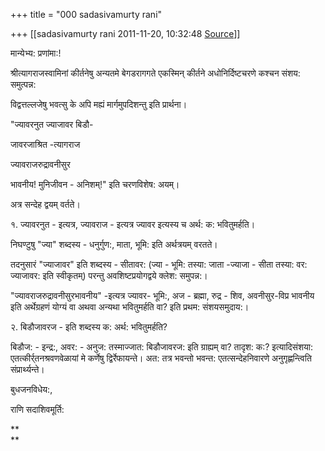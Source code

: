 +++
title = "000 sadasivamurty rani"

+++
[[sadasivamurty rani	2011-11-20, 10:32:48 [Source](https://groups.google.com/g/bvparishat/c/nAV1YQbO2lE)]]



मान्येभ्य: प्रणांमा:!

श्रीत्यागराजस्वामिनां कीर्तनेषु अन्यतमे बेगडरागगते एकस्मिन् कीर्तने अधोनिर्दिष्टचरणे कश्चन संशय: समुत्पन्न:

विद्वत्तल्लजेषु भवत्सु के अपि मह्यं मार्गमुपदिशन्तु इति प्रार्थना।

"ज्यावरनुत ज्याजावर बिडौ-

जावरजाश्रित -त्यागराज

ज्यावराजरुद्रावनीसुर

भावनीय! मुनिजीवन - अनिशम्!" इति चरणविशेष: अयम्।

  

अत्र सन्देह द्वयम् वर्तते।

१. ज्यावरनुत - इत्यत्र, ज्यावराज - इत्यत्र ज्यावर इत्यस्य च अर्थ: क: भवितुमर्हति।

निघण्टुषु "ज्या" शब्दस्य - धनुर्गुण:, माता, भूमि: इति अर्थत्रयम् वरतते।

तदनुसारं "ज्याजावर" इति शब्दस्य - सीतावर: (ज्या - भूमि: तस्या: जाता -ज्याजा - सीता तस्या: वर: ज्याजावर: इति स्वीकृतम्) परन्तु अवशिष्टप्रयोगद्वये क्लेश: समुपन्न:।

"ज्यावराजरुद्रावनीसुरभावनीय" -इत्यत्र ज्यावर- भूमि:, अज - ब्रह्मा, रुद्र - शिव, अवनीसुर-विप्र भावनीय इति अर्थेग्रहणं योग्यं वा अथवा अन्यथा भवितुमर्हति वा? इति प्रथम: संशयसमुदाय:।

२. बिडौजावरज - इति शब्दस्य क: अर्थ: भवितुमर्हति?

बिडौज: - इन्द्र:, अवर: - अनुज: तस्माज्जात: बिडौजावरज: इति ग्राह्यम् वा? तादृश: क:? इत्यादिसंशया: एतत्कीर्र्तनश्रवणवेळायां मे कर्णेषु द्विर्रेफायन्ते। अत: तत्र भवन्तो भवन्त: एतत्सन्देहनिवारणे अनुगृह्णन्त्विति संप्रार्थ्यन्ते।

बुधजनविधेय:,

राणि सदाशिवमूर्ति:  

  



**  
**

